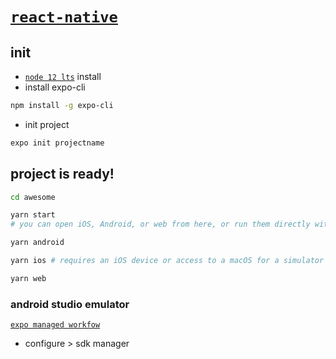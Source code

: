 # [`react-native`](https://reactnative.dev/docs/environment-setup)

## init

- [`node 12 lts`](https://nodejs.org/ko/) install
- install expo-cli

```sh
npm install -g expo-cli
```

- init project

```sh
expo init projectname
```

## project is ready!

```sh
cd awesome

yarn start
# you can open iOS, Android, or web from here, or run them directly with the commands below.

yarn android

yarn ios # requires an iOS device or access to a macOS for a simulator

yarn web
```

### android studio emulator

[`expo managed workfow`](https://docs.expo.io/versions/v33.0.0/workflow/android-studio-emulator/)

- configure > sdk manager
